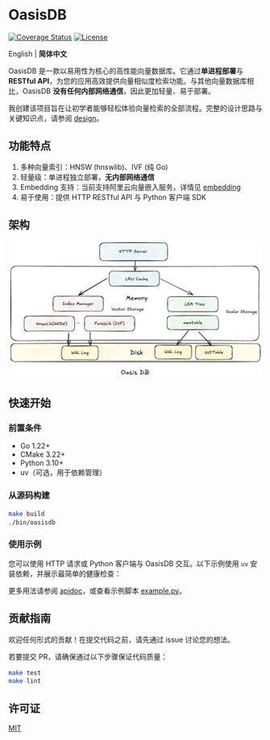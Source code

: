 # OasisDB

[![Coverage Status](https://coveralls.io/repos/github/lizzy-0323/oasisdb/badge.svg?branch=main)](https://coveralls.io/github/lizzy-0323/oasisdb?branch=main)
[![License](https://img.shields.io/badge/License-MIT-blue.svg)](https://opensource.org/licenses/MIT)
<!-- ![logo](./docs/images/logo.png) -->
English | **简体中文**

OasisDB 是一款以易用性为核心的高性能向量数据库。它通过**单进程部署**与 **RESTful API**，为您的应用高效提供向量相似度检索功能。与其他向量数据库相比，OasisDB **没有任何内部网络通信**，因此更加轻量、易于部署。

我创建该项目旨在让初学者能够轻松体验向量检索的全部流程。完整的设计思路与关键知识点，请参阅 [design](docs/design.md)。

## 功能特点

1. 多种向量索引：HNSW (hnswlib)、IVF (纯 Go)
2. 轻量级：单进程独立部署，**无内部网络通信**
3. Embedding 支持：当前支持阿里云向量嵌入服务，详情见 [embedding](docs/embedding.md)
4. 易于使用：提供 HTTP RESTful API 与 Python 客户端 SDK

## 架构

![架构](./docs/images/architecture.png)

## 快速开始

### 前置条件

- Go 1.22+
- CMake 3.22+
- Python 3.10+
- uv（可选，用于依赖管理）

### 从源码构建

```bash
make build
./bin/oasisdb
```

### 使用示例

您可以使用 HTTP 请求或 Python 客户端与 OasisDB 交互。以下示例使用 `uv` 安装依赖，并展示最简单的健康检查：


更多用法请参阅 [apidoc](docs/api.md)，或查看示例脚本 [example.py](example.py)。

## 贡献指南

欢迎任何形式的贡献！在提交代码之前，请先通过 issue 讨论您的想法。

若要提交 PR，请确保通过以下步骤保证代码质量：

```bash
make test
make lint
```

## 许可证

[MIT](LICENSE)
